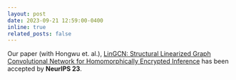 ```yaml
---
layout: post
date: 2023-09-21 12:59:00-0400
inline: true
related_posts: false
---
```


Our paper (with Hongwu et. al.), [LinGCN: Structural Linearized Graph Convolutional Network for Homomorphically Encrypted Inference](#) has been accepted by **NeurIPS 23**.
